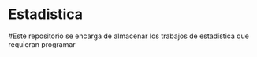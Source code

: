 # Estadistica
#Este repositorio se encarga de almacenar los trabajos de estadística que requieran programar
